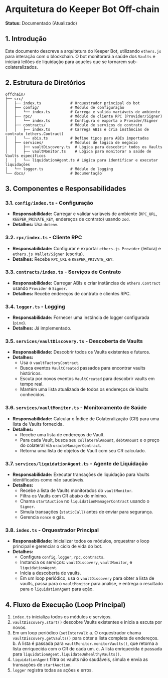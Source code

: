 # Arquitetura do Keeper Bot Off-chain

**Status:** Documentado (Atualizado)

## 1. Introdução

Este documento descreve a arquitetura do Keeper Bot, utilizando `ethers.js` para interação com o blockchain. O bot monitorará a saúde dos `Vaults` e iniciará leilões de liquidação para aqueles que se tornarem sub-colateralizados.

## 2. Estrutura de Diretórios

```
offchain/
├── src/
│   ├── index.ts             # Orquestrador principal do bot
│   ├── config/              # Módulo de configuração
│   │   └── index.ts         # Carrega e valida variáveis de ambiente
│   ├── rpc/                 # Módulo de cliente RPC (Provider/Signer)
│   │   └── index.ts         # Configura e exporta o Provider/Signer
│   ├── contracts/           # Módulo de serviços de contrato
│   │   ├── index.ts         # Carrega ABIs e cria instâncias de contrato (ethers.Contract)
│   │   └── abis.ts          # Define tipos para ABIs importadas
│   ├── services/            # Módulos de lógica de negócio
│   │   ├── vaultDiscovery.ts  # Lógica para descobrir todos os Vaults
│   │   ├── vaultMonitor.ts    # Lógica para monitorar a saúde de Vaults específicos
│   │   └── liquidationAgent.ts # Lógica para identificar e executar liquidações
│   └── logger.ts            # Módulo de logging
└── docs/                    # Documentação
```

## 3. Componentes e Responsabilidades

### 3.1. `config/index.ts` - Configuração

*   **Responsabilidade:** Carregar e validar variáveis de ambiente (`RPC_URL`, `KEEPER_PRIVATE_KEY`, endereços de contrato) usando `zod`.
*   **Detalhes:** Usa `dotenv`.

### 3.2. `rpc/index.ts` - Cliente RPC

*   **Responsabilidade:** Configurar e exportar `ethers.js Provider` (leitura) e `ethers.js Wallet/Signer` (escrita).
*   **Detalhes:** Recebe `RPC_URL` e `KEEPER_PRIVATE_KEY`.

### 3.3. `contracts/index.ts` - Serviços de Contrato

*   **Responsabilidade:** Carregar ABIs e criar instâncias de `ethers.Contract` usando `Provider` e `Signer`.
*   **Detalhes:** Recebe endereços de contrato e clientes RPC.

### 3.4. `logger.ts` - Logging

*   **Responsabilidade:** Fornecer uma instância de logger configurada (`pino`).
*   **Detalhes:** Já implementado.

### 3.5. `services/vaultDiscovery.ts` - Descoberta de Vaults

*   **Responsabilidade:** Descobrir todos os Vaults existentes e futuros.
*   **Detalhes:**
    *   Usa o `vaultFactoryContract`.
    *   Busca eventos `VaultCreated` passados para encontrar vaults históricos.
    *   Escuta por novos eventos `VaultCreated` para descobrir vaults em tempo real.
    *   Mantém uma lista atualizada de todos os endereços de Vaults conhecidos.

### 3.6. `services/vaultMonitor.ts` - Monitoramento de Saúde

*   **Responsabilidade:** Calcular o Índice de Colateralização (CR) para uma lista de Vaults fornecida.
*   **Detalhes:**
    *   Recebe uma lista de endereços de Vault.
    *   Para cada Vault, busca seu `collateralAmount`, `debtAmount` e o preço do colateral via `oracleManagerContract`.
    *   Retorna uma lista de objetos de Vault com seu CR calculado.

### 3.7. `services/liquidationAgent.ts` - Agente de Liquidação

*   **Responsabilidade:** Executar transações de liquidação para Vaults identificados como não saudáveis.
*   **Detalhes:**
    *   Recebe a lista de Vaults monitorados do `vaultMonitor`.
    *   Filtra os Vaults com CR abaixo do mínimo.
    *   Chama `startAuction` no `liquidationManagerContract` usando o `Signer`.
    *   Simula transações (`staticCall`) antes de enviar para segurança.
    *   Gerencia `nonce` e gás.

### 3.8. `index.ts` - Orquestrador Principal

*   **Responsabilidade:** Inicializar todos os módulos, orquestrar o loop principal e gerenciar o ciclo de vida do bot.
*   **Detalhes:**
    *   Configura `config`, `logger`, `rpc`, `contracts`.
    *   Instancia os serviços: `vaultDiscovery`, `vaultMonitor`, e `liquidationAgent`.
    *   Inicia a descoberta de vaults.
    *   Em um loop periódico, usa o `vaultDiscovery` para obter a lista de vaults, passa para o `vaultMonitor` para análise, e entrega o resultado para o `liquidationAgent` para ação.

## 4. Fluxo de Execução (Loop Principal)

1.  `index.ts` inicializa todos os módulos e serviços.
2.  `vaultDiscovery.start()` descobre Vaults existentes e inicia a escuta por novos.
3.  Em um loop periódico (`setInterval`):
    a. O orquestrador chama `vaultDiscovery.getVaults()` para obter a lista completa de endereços.
    b. A lista é passada para `vaultMonitor.monitorVaults()`, que retorna a lista enriquecida com o CR de cada um.
    c. A lista enriquecida é passada para `liquidationAgent.liquidateUnhealthyVaults()`.
4.  `liquidationAgent` filtra os vaults não saudáveis, simula e envia as transações de `startAuction`.
5.  `logger` registra todas as ações e erros.